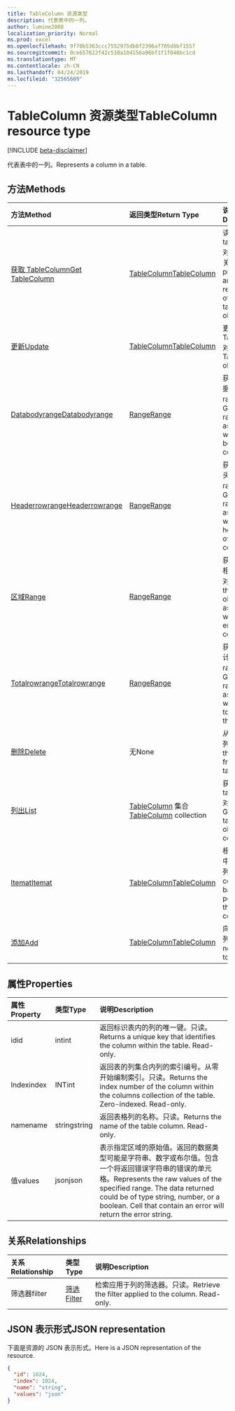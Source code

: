 ```yaml
---
title: TableColumn 资源类型
description: 代表表中的一列。
author: lumine2008
localization_priority: Normal
ms.prod: excel
ms.openlocfilehash: 9f70b5363ccc7552975db8f2396af705d8bf1557
ms.sourcegitcommit: 0ce657622f42c510a104156a96bf1f1f040bc1cd
ms.translationtype: MT
ms.contentlocale: zh-CN
ms.lasthandoff: 04/24/2019
ms.locfileid: "32565609"
---
```

# <a name="tablecolumn-resource-type"></a><span data-ttu-id="db3e4-103">TableColumn 资源类型</span><span class="sxs-lookup"><span data-stu-id="db3e4-103">TableColumn resource type</span></span>

[!INCLUDE [beta-disclaimer](../../includes/beta-disclaimer.md)]

<span data-ttu-id="db3e4-104">代表表中的一列。</span><span class="sxs-lookup"><span data-stu-id="db3e4-104">Represents a column in a table.</span></span>


## <a name="methods"></a><span data-ttu-id="db3e4-105">方法</span><span class="sxs-lookup"><span data-stu-id="db3e4-105">Methods</span></span>

| <span data-ttu-id="db3e4-106">方法</span><span class="sxs-lookup"><span data-stu-id="db3e4-106">Method</span></span>           | <span data-ttu-id="db3e4-107">返回类型</span><span class="sxs-lookup"><span data-stu-id="db3e4-107">Return Type</span></span>    |<span data-ttu-id="db3e4-108">说明</span><span class="sxs-lookup"><span data-stu-id="db3e4-108">Description</span></span>|
|:---------------|:--------|:----------|
|[<span data-ttu-id="db3e4-109">获取 TableColumn</span><span class="sxs-lookup"><span data-stu-id="db3e4-109">Get TableColumn</span></span>](../api/tablecolumn-get.md) | [<span data-ttu-id="db3e4-110">TableColumn</span><span class="sxs-lookup"><span data-stu-id="db3e4-110">TableColumn</span></span>](tablecolumn.md) |<span data-ttu-id="db3e4-111">读取 tablecolumn 对象的属性和关系。</span><span class="sxs-lookup"><span data-stu-id="db3e4-111">Read properties and relationships of tableColumn object.</span></span>|
|[<span data-ttu-id="db3e4-112">更新</span><span class="sxs-lookup"><span data-stu-id="db3e4-112">Update</span></span>](../api/tablecolumn-update.md) | [<span data-ttu-id="db3e4-113">TableColumn</span><span class="sxs-lookup"><span data-stu-id="db3e4-113">TableColumn</span></span>](tablecolumn.md) |<span data-ttu-id="db3e4-114">更新 TableColumn 对象</span><span class="sxs-lookup"><span data-stu-id="db3e4-114">Update TableColumn object.</span></span> |
|[<span data-ttu-id="db3e4-115">Databodyrange</span><span class="sxs-lookup"><span data-stu-id="db3e4-115">Databodyrange</span></span>](../api/tablecolumn-databodyrange.md)|[<span data-ttu-id="db3e4-116">Range</span><span class="sxs-lookup"><span data-stu-id="db3e4-116">Range</span></span>](range.md)|<span data-ttu-id="db3e4-117">获取与列的数据体相关的 range 对象。</span><span class="sxs-lookup"><span data-stu-id="db3e4-117">Gets the range object associated with the data body of the column.</span></span>|
|[<span data-ttu-id="db3e4-118">Headerrowrange</span><span class="sxs-lookup"><span data-stu-id="db3e4-118">Headerrowrange</span></span>](../api/tablecolumn-headerrowrange.md)|[<span data-ttu-id="db3e4-119">Range</span><span class="sxs-lookup"><span data-stu-id="db3e4-119">Range</span></span>](range.md)|<span data-ttu-id="db3e4-120">获取与列的标头行相关的 range 对象。</span><span class="sxs-lookup"><span data-stu-id="db3e4-120">Gets the range object associated with the header row of the column.</span></span>|
|[<span data-ttu-id="db3e4-121">区域</span><span class="sxs-lookup"><span data-stu-id="db3e4-121">Range</span></span>](../api/tablecolumn-range.md)|[<span data-ttu-id="db3e4-122">Range</span><span class="sxs-lookup"><span data-stu-id="db3e4-122">Range</span></span>](range.md)|<span data-ttu-id="db3e4-123">获取与整个列相关的 range 对象。</span><span class="sxs-lookup"><span data-stu-id="db3e4-123">Gets the range object associated with the entire column.</span></span>|
|[<span data-ttu-id="db3e4-124">Totalrowrange</span><span class="sxs-lookup"><span data-stu-id="db3e4-124">Totalrowrange</span></span>](../api/tablecolumn-totalrowrange.md)|[<span data-ttu-id="db3e4-125">Range</span><span class="sxs-lookup"><span data-stu-id="db3e4-125">Range</span></span>](range.md)|<span data-ttu-id="db3e4-126">获取与列的总计行相关的 range 对象。</span><span class="sxs-lookup"><span data-stu-id="db3e4-126">Gets the range object associated with the totals row of the column.</span></span>|
|[<span data-ttu-id="db3e4-127">删除</span><span class="sxs-lookup"><span data-stu-id="db3e4-127">Delete</span></span>](../api/tablecolumn-delete.md)|<span data-ttu-id="db3e4-128">无</span><span class="sxs-lookup"><span data-stu-id="db3e4-128">None</span></span>|<span data-ttu-id="db3e4-129">从表中删除列。</span><span class="sxs-lookup"><span data-stu-id="db3e4-129">Deletes the column from the table.</span></span>|
|[<span data-ttu-id="db3e4-130">列出</span><span class="sxs-lookup"><span data-stu-id="db3e4-130">List</span></span>](../api/tablecolumn-list.md) | <span data-ttu-id="db3e4-131">[TableColumn](tablecolumn.md) 集合</span><span class="sxs-lookup"><span data-stu-id="db3e4-131">[TableColumn](tablecolumn.md) collection</span></span> |<span data-ttu-id="db3e4-132">获取 tableColumn 对象的集合。</span><span class="sxs-lookup"><span data-stu-id="db3e4-132">Get tableColumn object collection.</span></span> |
|[<span data-ttu-id="db3e4-133">Itemat</span><span class="sxs-lookup"><span data-stu-id="db3e4-133">Itemat</span></span>](../api/tablecolumncollection-itemat.md)|[<span data-ttu-id="db3e4-134">TableColumn</span><span class="sxs-lookup"><span data-stu-id="db3e4-134">TableColumn</span></span>](tablecolumn.md)|<span data-ttu-id="db3e4-135">根据其在集合中的位置获取列。</span><span class="sxs-lookup"><span data-stu-id="db3e4-135">Gets a column based on its position in the collection.</span></span>|
|[<span data-ttu-id="db3e4-136">添加</span><span class="sxs-lookup"><span data-stu-id="db3e4-136">Add</span></span>](../api/tablecolumncollection-add.md)|[<span data-ttu-id="db3e4-137">TableColumn</span><span class="sxs-lookup"><span data-stu-id="db3e4-137">TableColumn</span></span>](tablecolumn.md)|<span data-ttu-id="db3e4-138">向表中添加新列。</span><span class="sxs-lookup"><span data-stu-id="db3e4-138">Adds a new column to the table.</span></span>|

## <a name="properties"></a><span data-ttu-id="db3e4-139">属性</span><span class="sxs-lookup"><span data-stu-id="db3e4-139">Properties</span></span>
| <span data-ttu-id="db3e4-140">属性</span><span class="sxs-lookup"><span data-stu-id="db3e4-140">Property</span></span>     | <span data-ttu-id="db3e4-141">类型</span><span class="sxs-lookup"><span data-stu-id="db3e4-141">Type</span></span>   |<span data-ttu-id="db3e4-142">说明</span><span class="sxs-lookup"><span data-stu-id="db3e4-142">Description</span></span>|
|:---------------|:--------|:----------|
|<span data-ttu-id="db3e4-143">id</span><span class="sxs-lookup"><span data-stu-id="db3e4-143">id</span></span>|<span data-ttu-id="db3e4-144">int</span><span class="sxs-lookup"><span data-stu-id="db3e4-144">int</span></span>|<span data-ttu-id="db3e4-p101">返回标识表内的列的唯一键。只读。</span><span class="sxs-lookup"><span data-stu-id="db3e4-p101">Returns a unique key that identifies the column within the table. Read-only.</span></span>|
|<span data-ttu-id="db3e4-147">Index</span><span class="sxs-lookup"><span data-stu-id="db3e4-147">index</span></span>|<span data-ttu-id="db3e4-148">INT</span><span class="sxs-lookup"><span data-stu-id="db3e4-148">int</span></span>|<span data-ttu-id="db3e4-p102">返回表的列集合内列的索引编号。从零开始编制索引。只读。</span><span class="sxs-lookup"><span data-stu-id="db3e4-p102">Returns the index number of the column within the columns collection of the table. Zero-indexed. Read-only.</span></span>|
|<span data-ttu-id="db3e4-152">name</span><span class="sxs-lookup"><span data-stu-id="db3e4-152">name</span></span>|<span data-ttu-id="db3e4-153">string</span><span class="sxs-lookup"><span data-stu-id="db3e4-153">string</span></span>|<span data-ttu-id="db3e4-p103">返回表格列的名称。只读。</span><span class="sxs-lookup"><span data-stu-id="db3e4-p103">Returns the name of the table column. Read-only.</span></span>|
|<span data-ttu-id="db3e4-156">值</span><span class="sxs-lookup"><span data-stu-id="db3e4-156">values</span></span>|<span data-ttu-id="db3e4-157">json</span><span class="sxs-lookup"><span data-stu-id="db3e4-157">json</span></span>|<span data-ttu-id="db3e4-p104">表示指定区域的原始值。返回的数据类型可能是字符串、数字或布尔值。包含一个将返回错误字符串的错误的单元格。</span><span class="sxs-lookup"><span data-stu-id="db3e4-p104">Represents the raw values of the specified range. The data returned could be of type string, number, or a boolean. Cell that contain an error will return the error string.</span></span>|

## <a name="relationships"></a><span data-ttu-id="db3e4-161">关系</span><span class="sxs-lookup"><span data-stu-id="db3e4-161">Relationships</span></span>
| <span data-ttu-id="db3e4-162">关系</span><span class="sxs-lookup"><span data-stu-id="db3e4-162">Relationship</span></span> | <span data-ttu-id="db3e4-163">类型</span><span class="sxs-lookup"><span data-stu-id="db3e4-163">Type</span></span>   |<span data-ttu-id="db3e4-164">说明</span><span class="sxs-lookup"><span data-stu-id="db3e4-164">Description</span></span>|
|:---------------|:--------|:----------|
|<span data-ttu-id="db3e4-165">筛选器</span><span class="sxs-lookup"><span data-stu-id="db3e4-165">filter</span></span>|[<span data-ttu-id="db3e4-166">筛选</span><span class="sxs-lookup"><span data-stu-id="db3e4-166">Filter</span></span>](filter.md)|<span data-ttu-id="db3e4-p105">检索应用于列的筛选器。只读。</span><span class="sxs-lookup"><span data-stu-id="db3e4-p105">Retrieve the filter applied to the column. Read-only.</span></span>|

## <a name="json-representation"></a><span data-ttu-id="db3e4-169">JSON 表示形式</span><span class="sxs-lookup"><span data-stu-id="db3e4-169">JSON representation</span></span>

<span data-ttu-id="db3e4-170">下面是资源的 JSON 表示形式。</span><span class="sxs-lookup"><span data-stu-id="db3e4-170">Here is a JSON representation of the resource.</span></span>

<!-- {
  "blockType": "resource",
  "optionalProperties": [

  ],
  "@odata.type": "microsoft.graph.tableColumn"
}-->

```json
{
  "id": 1024,
  "index": 1024,
  "name": "string",
  "values": "json"
}

```

<!-- uuid: 8fcb5dbc-d5aa-4681-8e31-b001d5168d79
2015-10-25 14:57:30 UTC -->
<!--
{
  "type": "#page.annotation",
  "description": "TableColumn resource",
  "keywords": "",
  "section": "documentation",
  "tocPath": "",
  "suppressions": [
    "Error: /api-reference/beta/resources/tablecolumn.md:\r\n      Exception processing links.\r\n    System.ArgumentException: Link Definition was null. Link text: !INCLUDE [beta-disclaimer](../../includes/beta-disclaimer.md)\r\n      at ApiDoctor.Validation.DocFile.get_LinkDestinations()\r\n      at ApiDoctor.Validation.DocSet.ValidateLinks(Boolean includeWarnings, String[] relativePathForFiles, IssueLogger issues, Boolean requireFilenameCaseMatch, Boolean printOrphanedFiles)"
  ]
}
-->
